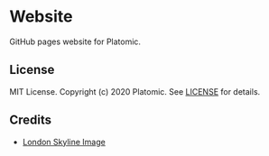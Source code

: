 # Website

GitHub pages website for Platomic.

## License

MIT License. Copyright (c) 2020 Platomic. See [LICENSE](LICENSE) for details.

## Credits

* [London Skyline Image][image_credit]

[image_credit]: https://commons.wikimedia.org/wiki/File:London_Skyline_(125508655).jpeg
